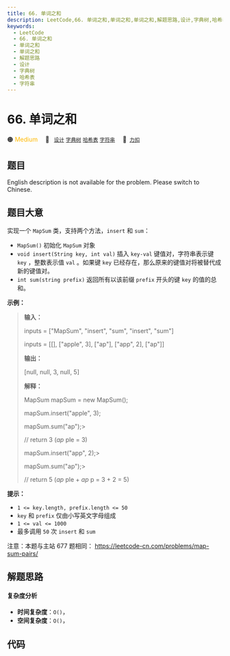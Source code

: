 ```yaml
---
title: 66. 单词之和
description: LeetCode,66. 单词之和,单词之和,单词之和,解题思路,设计,字典树,哈希表,字符串
keywords:
  - LeetCode
  - 66. 单词之和
  - 单词之和
  - 单词之和
  - 解题思路
  - 设计
  - 字典树
  - 哈希表
  - 字符串
---
```


# 66. 单词之和

🟠 <font color=#ffb800>Medium</font>&emsp; 🔖&ensp; [`设计`](/tag/design.md) [`字典树`](/tag/trie.md) [`哈希表`](/tag/hash-table.md) [`字符串`](/tag/string.md)&emsp; 🔗&ensp;[`力扣`](https://leetcode.cn/problems/z1R5dt)

## 题目

English description is not available for the problem. Please switch to
Chinese.


## 题目大意

实现一个 `MapSum` 类，支持两个方法，`insert` 和 `sum`：

  * `MapSum()` 初始化 `MapSum` 对象
  * `void insert(String key, int val)` 插入 `key-val` 键值对，字符串表示键 `key` ，整数表示值 `val` 。如果键 `key` 已经存在，那么原来的键值对将被替代成新的键值对。
  * `int sum(string prefix)` 返回所有以该前缀 `prefix` 开头的键 `key` 的值的总和。



**示例：**

> 
> 
> 
> 
> 
> **输入：**
> 
> inputs = ["MapSum", "insert", "sum", "insert", "sum"]
> 
> inputs = [[], ["apple", 3], ["ap"], ["app", 2], ["ap"]]
> 
> **输出：**
> 
> [null, null, 3, null, 5]
> 
> 
> 
> **解释：**
> 
> MapSum mapSum = new MapSum();
> 
> mapSum.insert("apple", 3);  
> 
> mapSum.sum("ap");> 
> > 
>    // return 3 (_ap_ ple = 3)
> 
> mapSum.insert("app", 2);> 
> 
> 
> mapSum.sum("ap");> 
> > 
>    // return 5 (_ap_ ple + _ap_ p = 3 + 2 = 5)
> 
> 



**提示：**

  * `1 <= key.length, prefix.length <= 50`
  * `key` 和 `prefix` 仅由小写英文字母组成
  * `1 <= val <= 1000`
  * 最多调用 `50` 次 `insert` 和 `sum`



注意：本题与主站 677 题相同： <https://leetcode-cn.com/problems/map-sum-pairs/>


## 解题思路

#### 复杂度分析

- **时间复杂度**：`O()`，
- **空间复杂度**：`O()`，

## 代码

```javascript

```